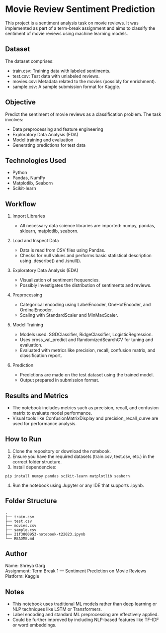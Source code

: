 # Movie Review Sentiment Prediction

This project is a sentiment analysis task on movie reviews. It was implemented as part of a term-break assignment and aims to classify the sentiment of movie reviews using machine learning models.

## Dataset

The dataset comprises:
- train.csv: Training data with labeled sentiments.
- test.csv: Test data with unlabeled reviews.
- movies.csv: Metadata related to the movies (possibly for enrichment).
- sample.csv: A sample submission format for Kaggle.

## Objective

Predict the sentiment of movie reviews as a classification problem. The task involves:
- Data preprocessing and feature engineering
- Exploratory Data Analysis (EDA)
- Model training and evaluation
- Generating predictions for test data

## Technologies Used

- Python
- Pandas, NumPy
- Matplotlib, Seaborn
- Scikit-learn

## Workflow

1. Import Libraries
   - All necessary data science libraries are imported: numpy, pandas, sklearn, matplotlib, seaborn.

2. Load and Inspect Data
   - Data is read from CSV files using Pandas.
   - Checks for null values and performs basic statistical description using .describe() and .isnull().

3. Exploratory Data Analysis (EDA)
   - Visualization of sentiment frequencies.
   - Possibly investigates the distribution of sentiments and reviews.

4. Preprocessing
   - Categorical encoding using LabelEncoder, OneHotEncoder, and OrdinalEncoder.
   - Scaling with StandardScaler and MinMaxScaler.

5. Model Training
   - Models used: SGDClassifier, RidgeClassifier, LogisticRegression.
   - Uses cross_val_predict and RandomizedSearchCV for tuning and evaluation.
   - Evaluated with metrics like precision, recall, confusion matrix, and classification report.

6. Prediction
   - Predictions are made on the test dataset using the trained model.
   - Output prepared in submission format.

## Results and Metrics

- The notebook includes metrics such as precision, recall, and confusion matrix to evaluate model performance.
- Visual tools like ConfusionMatrixDisplay and precision_recall_curve are used for performance analysis.

## How to Run

1. Clone the repository or download the notebook.
2. Ensure you have the required datasets (train.csv, test.csv, etc.) in the correct folder structure.
3. Install dependencies:

```
pip install numpy pandas scikit-learn matplotlib seaborn
```

4. Run the notebook using Jupyter or any IDE that supports .ipynb.

## Folder Structure

```
.
├── train.csv
├── test.csv
├── movies.csv
├── sample.csv
├── 21f3000953-notebook-t22023.ipynb
└── README.md
```

## Author

Name: Shreya Garg  
Assignment: Term Break 1 — Sentiment Prediction on Movie Reviews  
Platform: Kaggle

## Notes

- This notebook uses traditional ML models rather than deep learning or NLP techniques like LSTM or Transformers.
- Label encoding and standard ML preprocessing are effectively applied.
- Could be further improved by including NLP-based features like TF-IDF or word embeddings.
